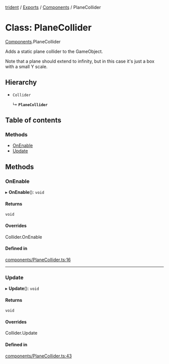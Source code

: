 [trident](../README.md) / [Exports](../modules.md) / [Components](../modules/Components.md) / PlaneCollider

# Class: PlaneCollider

[Components](../modules/Components.md).PlaneCollider

Adds a static plane collider to the GameObject.

Note that a plane should extend to infinity, but in this case it's just a box with a small Y scale.

## Hierarchy

- `Collider`

  ↳ **`PlaneCollider`**

## Table of contents

### Methods

- [OnEnable](Components.PlaneCollider.md#onenable)
- [Update](Components.PlaneCollider.md#update)

## Methods

### OnEnable

▸ **OnEnable**(): `void`

#### Returns

`void`

#### Overrides

Collider.OnEnable

#### Defined in

[components/PlaneCollider.ts:16](https://github.com/AIFanatic/Trident/blob/8a19b43/src/components/PlaneCollider.ts#L16)

___

### Update

▸ **Update**(): `void`

#### Returns

`void`

#### Overrides

Collider.Update

#### Defined in

[components/PlaneCollider.ts:43](https://github.com/AIFanatic/Trident/blob/8a19b43/src/components/PlaneCollider.ts#L43)
